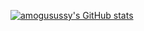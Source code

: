 [![amogusussy's GitHub stats](https://github-readme-stats.vercel.app/api?username=amogusussy)](https://github.com/anuraghazra/github-readme-stats)
